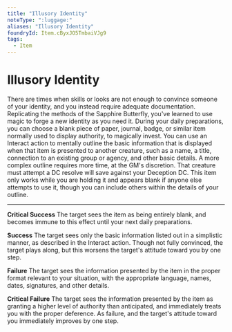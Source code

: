 ```yaml
---
title: "Illusory Identity"
noteType: ":luggage:"
aliases: "Illusory Identity"
foundryId: Item.cByxJO5TmbaiVJg9
tags:
  - Item
---
```


# Illusory Identity

There are times when skills or looks are not enough to convince someone of your identity, and you instead require adequate documentation. Replicating the methods of the Sapphire Butterfly, you've learned to use magic to forge a new identity as you need it. During your daily preparations, you can choose a blank piece of paper, journal, badge, or similar item normally used to display authority, to magically invest. You can use an Interact action to mentally outline the basic information that is displayed when that item is presented to another creature, such as a name, a title, connection to an existing group or agency, and other basic details. A more complex outline requires more time, at the GM's discretion. That creature must attempt a DC resolve will save against your Deception DC. This item only works while you are holding it and appears blank if anyone else attempts to use it, though you can include others within the details of your outline.

* * *

**Critical Success** The target sees the item as being entirely blank, and becomes immune to this effect until your next daily preparations.

**Success** The target sees only the basic information listed out in a simplistic manner, as described in the Interact action. Though not fully convinced, the target plays along, but this worsens the target's attitude toward you by one step.

**Failure** The target sees the information presented by the item in the proper format relevant to your situation, with the appropriate language, names, dates, signatures, and other details.

**Critical Failure** The target sees the information presented by the item as granting a higher level of authority than anticipated, and immediately treats you with the proper deference. As failure, and the target's attitude toward you immediately improves by one step.
